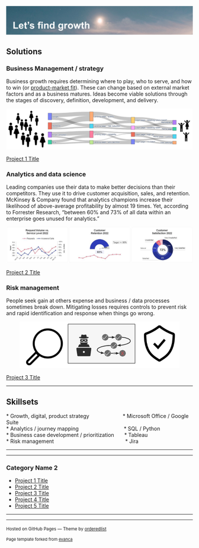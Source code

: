 <img src="images/lets find growth.png?raw=true"/>

## Solutions

### Business Management / strategy 

Business growth requires determining where to play, who to serve, and how to win (or [product-market fit](https://medium.com/@jnvipul/pm-corner-what-is-product-market-fit-pmf-9c087b7edadd)). These can change based on external market factors and as a business matures. Ideas become viable solutions through the stages of discovery, definition, development, and delivery.

<p align="center">
  <img src="images/customer flow logo.png?raw=true"/>
</p>

[Project 1 Title](/sample_page)

### Analytics and data science

Leading companies use their data to make better decisions than their competitors. They use it to drive customer acquisition, sales, and retention. McKinsey & Company found that analytics champions increase their likelihood of above-average profitability by almost 19 times. Yet, according to Forrester Research, “between 60% and 73% of all data within an enterprise goes unused for analytics.” 

<p align="center">
  <img src="images/Customer service dashboard truncated.png?raw=true"/>
</p>

[Project 2 Title](/pdf/sample_presentation.pdf)


### Risk management

People seek gain at others expense and business / data processes sometimes break down. Mitigating losses requires controls to prevent risk and rapid identification and response when things go wrong.

<p align="center">
  <img src="images/stop bad stuff.png?raw=true"/>
</p>

[Project 3 Title](http://example.com/)


---

## Skillsets


\* Growth, digital, product strategy &nbsp; &nbsp; &nbsp; &nbsp; &nbsp; &nbsp; &nbsp; &nbsp; &nbsp; &nbsp; &nbsp; * Microsoft Office / Google Suite <br>
\* Analytics / journey mapping &nbsp; &nbsp; &nbsp; &nbsp; &nbsp; &nbsp; &nbsp; &nbsp; &nbsp; &nbsp; &nbsp; &nbsp; &nbsp; &nbsp; &nbsp;  * SQL / Python <br>
\* Business case development / prioritization  &nbsp; &nbsp; &nbsp; * Tableau 
<br>
\* Risk management &nbsp; &nbsp; &nbsp; &nbsp; &nbsp; &nbsp; &nbsp; &nbsp; &nbsp; &nbsp; &nbsp; &nbsp; &nbsp; &nbsp; &nbsp; &nbsp; &nbsp; &nbsp; &nbsp; &nbsp; &nbsp; &nbsp; &nbsp; &nbsp; * Jira <br>

---

---

### Category Name 2

- [Project 1 Title](http://example.com/)
- [Project 2 Title](http://example.com/)
- [Project 3 Title](http://example.com/)
- [Project 4 Title](http://example.com/)
- [Project 5 Title](http://example.com/)

---




---
<p><small>Hosted on GitHub Pages &mdash; Theme by <a href="https://github.com/orderedlist">orderedlist</a></small></p>
<p style="font-size:11px">Page template forked from <a href="https://github.com/evanca/quick-portfolio">evanca</a></p>
<!-- Remove above link if you don't want to attibute -->
